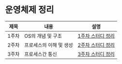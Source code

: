 # 운영체제 정리

|제목|내용|설명|
|------|---|---|
|1주차|OS의 개념 및 구조|[1주차 스터디 정리]()|
|2주차|프로세스의 이해 및 생성|[2주차 스터디 정리]()|
|3주차|프로세스간 통신|[3주차 스터디 정리]()|
